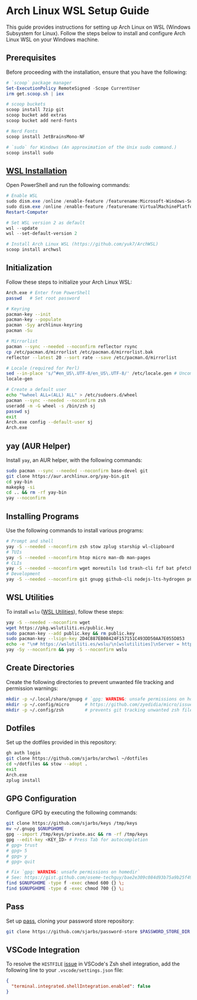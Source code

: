 # Arch Linux WSL Setup Guide

This guide provides instructions for setting up Arch Linux on WSL (Windows Subsystem for Linux). Follow the steps below to install and configure Arch Linux WSL on your Windows machine.

## Prerequisites

Before proceeding with the installation, ensure that you have the following:

```powershell
# `scoop` package manager
Set-ExecutionPolicy RemoteSigned -Scope CurrentUser
irm get.scoop.sh | iex

# scoop buckets
scoop install 7zip git
scoop bucket add extras
scoop bucket add nerd-fonts

# Nerd Fonts
scoop install JetBrainsMono-NF

# `sudo` for Windows (An approximation of the Unix sudo command.)
scoop install sudo
```

## [WSL Installation](https://learn.microsoft.com/en-us/windows/wsl/install-manual)

Open PowerShell and run the following commands:

```powershell
# Enable WSL
sudo dism.exe /online /enable-feature /featurename:Microsoft-Windows-Subsystem-Linux /all /norestart
sudo dism.exe /online /enable-feature /featurename:VirtualMachinePlatform /all /norestart
Restart-Computer

# Set WSL version 2 as default
wsl --update
wsl --set-default-version 2

# Install Arch Linux WSL (https://github.com/yuk7/ArchWSL)
scoop install archwsl
```

## Initialization

Follow these steps to initialize your Arch Linux WSL:

```sh
Arch.exe # Enter from PowerShell
passwd   # Set root password

# Keyring
pacman-key --init
pacman-key --populate
pacman -Syy archlinux-keyring
pacman -Su

# Mirrorlist
pacman --sync --needed --noconfirm reflector rsync
cp /etc/pacman.d/mirrorlist /etc/pacman.d/mirrorlist.bak
reflector --latest 20 --sort rate --save /etc/pacman.d/mirrorlist

# Locale (required for Perl)
sed --in-place 's/^#en_US\.UTF-8/en_US\.UTF-8/' /etc/locale.gen # Uncomment
locale-gen

# Create a default user
echo "%wheel ALL=(ALL) ALL" > /etc/sudoers.d/wheel
pacman --sync --needed --noconfirm zsh
useradd -m -G wheel -s /bin/zsh sj
passwd sj
exit
Arch.exe config --default-user sj
Arch.exe
```

## yay (AUR Helper)

Install `yay`, an AUR helper, with the following commands:

```sh
sudo pacman --sync --needed --noconfirm base-devel git
git clone https://aur.archlinux.org/yay-bin.git
cd yay-bin
makepkg -si
cd .. && rm -rf yay-bin
yay --noconfirm
```

## Installing Programs

Use the following commands to install various programs:

```sh
# Prompt and shell
yay -S --needed --noconfirm zsh stow zplug starship wl-clipboard
# TUIs
yay -S --needed --noconfirm htop micro man-db man-pages
# CLIs
yay -S --needed --noconfirm wget moreutils lsd trash-cli fzf bat pfetch pass ffmpeg yt-dlp p7zip
# Development
yay -S --needed --noconfirm git gnupg github-cli nodejs-lts-hydrogen pnpm
```

## WSL Utilities

To install `wslu` ([WSL Utilities](https://wslutiliti.es/wslu/)), follow these steps:

```sh
yay -S --needed --noconfirm wget
wget https://pkg.wslutiliti.es/public.key
sudo pacman-key --add public.key && rm public.key
sudo pacman-key --lsign-key 2D4C887EB08424F157151C493DD50AA7E055D853
echo -e "\n# https://wslutiliti.es/wslu/\n[wslutilities]\nServer = https://pkg.wslutiliti.es/arch/" | sudo tee -a /etc/pacman.conf
yay -Sy --noconfirm && yay -S --noconfirm wslu
```

## Create Directories

Create the following directories to prevent unwanted file tracking and permission warnings:

```sh
mkdir -p ~/.local/share/gnupg # `gpg: WARNING: unsafe permissions on homedir`
mkdir -p ~/.config/micro      # https://github.com/zyedidia/micro/issues/2004
mkdir -p ~/.config/zsh        # prevents git tracking unwanted zsh files
```

## Dotfiles

Set up the dotfiles provided in this repository:

```sh
gh auth login
git clone https://github.com/sjarbs/archwsl ~/dotfiles
cd ~/dotfiles && stow --adopt .
exit
Arch.exe
zplug install
```

## GPG Configuration

Configure GPG by executing the following commands:

```sh
git clone https://github.com/sjarbs/keys /tmp/keys
mv ~/.gnupg $GNUPGHOME
gpg --import /tmp/keys/private.asc && rm -rf /tmp/keys
gpg --edit-key <KEY_ID> # Press Tab for autocompletion
# gpg> trust
# gpg> 5
# gpg> y
# gpg> quit

# Fix `gpg: WARNING: unsafe permissions on homedir`
# See: https://gist.github.com/oseme-techguy/bae2e309c084d93b75a9b25f49718f85#gistcomment-3585593
find $GNUPGHOME -type f -exec chmod 600 {} \;
find $GNUPGHOME -type d -exec chmod 700 {} \;
```

## Pass

Set up [pass](https://www.passwordstore.org/), cloning your password store repository:

```sh
git clone https://github.com/sjarbs/password-store $PASSWORD_STORE_DIR
```

## VSCode Integration

To resolve the `HISTFILE` [issue](https://stackoverflow.com/questions/74764599/histfile-in-integrated-terminal-not-the-same-as-normal-terminal) in VSCode's Zsh shell integration, add the following line to your `.vscode/settings.json` file:

```json
{
  "terminal.integrated.shellIntegration.enabled": false
}
```
